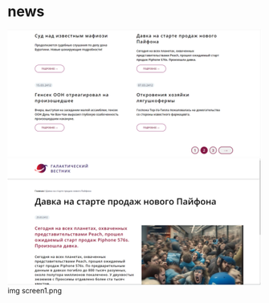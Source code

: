 # news
![Model](https://github.com/PayPalllk/news/blob/main/screen1.png)
![Model](https://github.com/PayPalllk/news/blob/main/screen2.png)
img
  screen1.png
